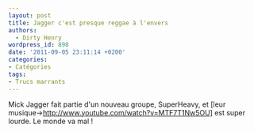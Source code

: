 ```yaml
---
layout: post
title: Jagger c'est presque reggae à l'envers
authors:
  - Dirty Henry
wordpress_id: 898
date: '2011-09-05 23:11:14 +0200'
categories:
- Catégories
tags:
- Trucs marrants
---
```

Mick Jagger fait partie d'un nouveau groupe, SuperHeavy, et [leur musique->http://www.youtube.com/watch?v=MTF7T1Nw5OU] est super lourde. Le monde va mal !
